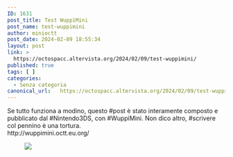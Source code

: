 ```yaml
---
ID: 1631
post_title: Test WuppìMini
post_name: test-wuppimini
author: minioctt
post_date: 2024-02-09 18:55:34
layout: post
link: >
  https://octospacc.altervista.org/2024/02/09/test-wuppimini/
published: true
tags: [ ]
categories:
  - Senza categoria
canonical_url:   https://octospacc.altervista.org/2024/02/09/test-wuppimini/
---
```

<!-- wp:paragraph -->
<p>Se tutto funziona a modino, questo #post è stato interamente composto e pubblicato dal #Nintendo3DS, con #WuppìMini. Non dico altro, #scrivere col pennino è una tortura. <br/>http://wuppimini.octt.eu.org/</p>
<!-- /wp:paragraph -->


<!-- wp:paragraph -->
<p></p>
<!-- /wp:paragraph -->

<!-- wp:image {"id":1630,"sizeSlug":"large"} -->
<figure class="wp-block-image size-large"><img src="{{site.cdnurl}}/assets/uploads/2024/02/HNI_0074.jpg" class="wp-image-1630"/></figure>
<!-- /wp:image -->